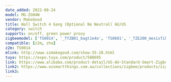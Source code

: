 ```yaml
---
date_added: 2022-08-24
model: MG-ZG04W
vendor: MakeGood
title: Wall Switch 4 Gang (Optional No Neutral) AU/US
category: switch
supports: on/off, green power proxy
zigbeemodel: ['TS0014', '_TYZB01_bagt1e4o', 'TS0601', '_TZE200_mexisfik']
compatible: [z2m, zha]
z2m: TS0014
mlink: http://www.szmakegood.com/show-35-28.html
tuya: https://expo.tuya.com/product/580695
link: https://www.alibaba.com/product-detail/US-AU-Standard-Smart-Zigbee-Switch_1600481439953.html
link2: https://www.ozsmartthings.com.au/collections/zigbee/products/zigbee-quad-light-switch-1
link3: 
---
```

